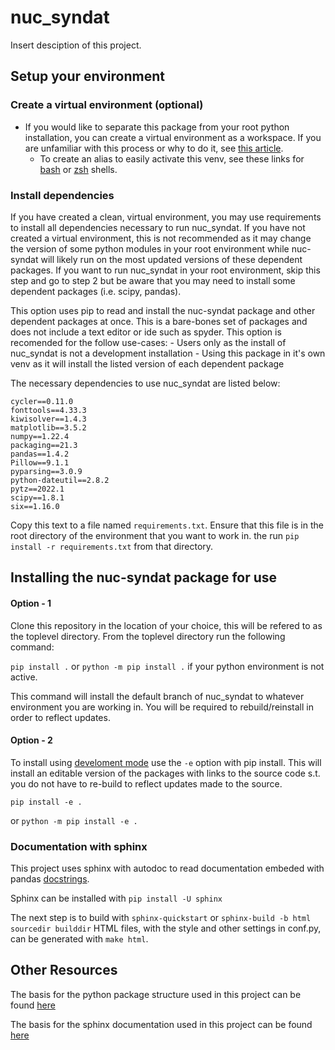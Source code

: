 # nuc_syndat

Insert desciption of this project.

## Setup your environment

### Create a virtual environment (optional) 
 - If you would like to separate this package from your root python installation, you can create a virtual environment as a workspace. If you are unfamiliar with this process or why to do it, see [this article](https://towardsdatascience.com/virtual-environments-for-absolute-beginners-what-is-it-and-how-to-create-one-examples-a48da8982d4b). 
   - To create an alias to easily activate this venv, see these links for [bash](https://wpbeaches.com/make-an-alias-in-bash-or-zsh-shell-in-macos-with-terminal/) or [zsh](https://linuxhint.com/configure-use-aliases-zsh/) shells.

### Install dependencies

If you have created a clean, virtual environment, you may use requirements to install all dependencies necessary to run nuc_syndat. If you have not created a virtual environment, this is not recommended as it may change the version of some python modules in your root environment while nuc-syndat will likely run on the most updated versions of these dependent packages. If you want to run nuc_syndat in your root environment, skip this step and go to step 2 but be aware that you may need to install some dependent packages (i.e. scipy, pandas).

This option uses pip to read and install the nuc-syndat package and other dependent packages at once. This is a bare-bones set of packages and does not include a text editor or ide such as spyder. This option is recomended for the follow use-cases:
                  - Users only as the install of nuc_syndat is not a development installation
                  - Using this package in it's own venv as it will install the listed version of each dependent package

The necessary dependencies to use nuc_syndat are listed below:

```
cycler==0.11.0
fonttools==4.33.3
kiwisolver==1.4.3
matplotlib==3.5.2
numpy==1.22.4
packaging==21.3
pandas==1.4.2
Pillow==9.1.1
pyparsing==3.0.9
python-dateutil==2.8.2
pytz==2022.1
scipy==1.8.1
six==1.16.0
```

Copy this text to a file named `requirements.txt`. Ensure that this file is in the root directory of the environment that you want to work in. the run `pip install -r requirements.txt` from that directory. 

## Installing the nuc-syndat package for use

#### Option - 1
Clone this repository in the location of your choice, this will be refered to as the toplevel directory. From the toplevel directory run the following command:

`pip install .`
or
`python -m pip install .`
if your python environment is not active.

This command will install the default branch of nuc_syndat to whatever environment you are working in. You will be required to rebuild/reinstall in order to reflect updates.

#### Option - 2
To install using [develoment mode](https://setuptools.pypa.io/en/latest/userguide/development_mode.html) use the `-e` option with pip install. This will install an editable version of the packages with links to the source code s.t. you do not have to re-build to reflect updates made to the source.
```
pip install -e .
```
or 
`python -m pip install -e .`

### Documentation with sphinx
This project uses sphinx with autodoc to read documentation embeded with pandas [docstrings](https://pandas.pydata.org/docs/development/contributing_docstring.html#plots-in-examples).

Sphinx can be installed with `pip install -U sphinx`

The next step is to build with `sphinx-quickstart` or `sphinx-build -b html sourcedir builddir`
HTML files, with the style and other settings in conf.py, can be generated with `make html`.


 
## Other Resources
The basis for the python package structure used in this project can be found [here](https://packaging.python.org/en/latest/tutorials/packaging-projects/)

The basis for the sphinx documentation used in this project can be found [here](https://betterprogramming.pub/auto-documenting-a-python-project-using-sphinx-8878f9ddc6e9)
  

